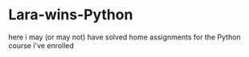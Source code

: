 # Lara-wins-Python
here i may (or may not) have solved home assignments for the Python course i've enrolled
